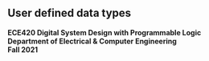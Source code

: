 ## User defined data types 

**ECE420 Digital System Design with Programmable Logic**  
**Department of Electrical & Computer Engineering**  
**Fall 2021**  


